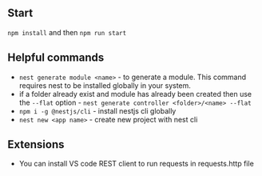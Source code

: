 ## Start

`npm install` and then `npm run start`

## Helpful commands

- `nest generate module <name>` - to generate a module. This command requires nest to be installed globally in your system.
- if a folder already exist and module has already been created then use the `--flat` option - `nest generate controller <folder>/<name> --flat`
- `npm i -g @nestjs/cli` - install nestjs cli globally
- `nest new <app name>` - create new project with nest cli

## Extensions

- You can install VS code REST client to run requests in requests.http file
